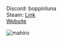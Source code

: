 # 

Discord: boppinluna
<br />Steam: [Link](https://steamcommunity.com/id/kawaiifuturebass/)<br />
[Website](https://deko.moe)

![mahiro](https://i.imgur.com/5JXNhU0.png)
